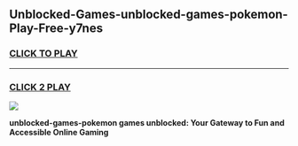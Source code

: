 
## Unblocked-Games-unblocked-games-pokemon-Play-Free-y7nes
<h3>
<a href="https://premium76.site?title=unblocked-games-pokemon&ref=23A">CLICK TO PLAY</a></h3>
<hr>

<h3>
<a href="https://premium76.site?title=unblocked-games-pokemon&ref=23A">CLICK 2 PLAY</a>
  
</h3>

<a href="https://premium76.site?title=unblocked-games-pokemon&ref=23A"><img src="https://clearcache.store/games.png"></a>


**unblocked-games-pokemon games unblocked: Your Gateway to Fun and Accessible Online Gaming**

